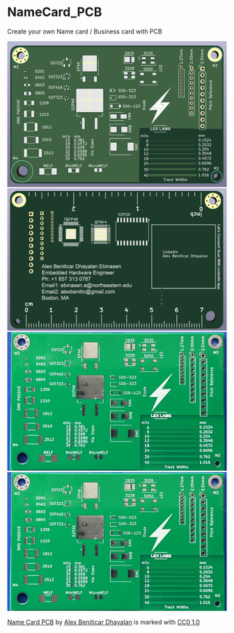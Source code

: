 # NameCard_PCB
Create your own Name card / Business card with PCB


![My Business Card](images/Kicad_Render_Front.png)
![My Business Card](images/Kicad_Render_Back.png)
![My Business Card](images/Actual_Front.png)
![My Business Card](images/Actual_Front.png)


<p xmlns:cc="http://creativecommons.org/ns#" xmlns:dct="http://purl.org/dc/terms/"><a property="dct:title" rel="cc:attributionURL" href="https://github.com/AlexDhayalan/NameCard_PCB">Name Card PCB</a> by <a rel="cc:attributionURL dct:creator" property="cc:attributionName" href="https://www.linkedin.com/in/alex-beniticar-dhayalan-8220444a/">Alex Beniticar Dhayalan</a> is marked with <a href="https://creativecommons.org/publicdomain/zero/1.0/?ref=chooser-v1" target="_blank" rel="license noopener noreferrer" style="display:inline-block;">CC0 1.0<img style="height:22px!important;margin-left:3px;vertical-align:text-bottom;" src="https://mirrors.creativecommons.org/presskit/icons/cc.svg?ref=chooser-v1" alt=""><img style="height:22px!important;margin-left:3px;vertical-align:text-bottom;" src="https://mirrors.creativecommons.org/presskit/icons/zero.svg?ref=chooser-v1" alt=""></a></p>

